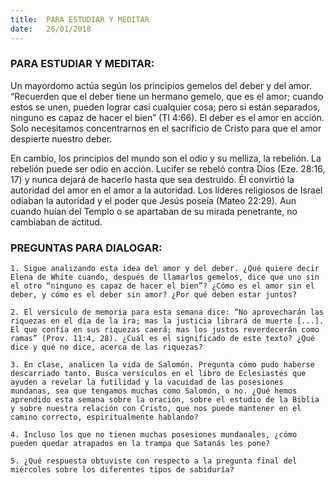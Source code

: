 ```yaml
---
title:  PARA ESTUDIAR Y MEDITAR
date:   26/01/2018
---
```


### PARA ESTUDIAR Y MEDITAR:

Un mayordomo actúa según los principios gemelos del deber y del amor. “Recuerden que el deber tiene un hermano gemelo, que es el amor; cuando estos se unen, pueden lograr casi cualquier cosa; pero si están separados, ninguno es capaz de hacer el bien” (TI 4:66). El deber es el amor en acción. Solo necesitamos concentrarnos en el sacrificio de Cristo para que el amor despierte nuestro deber. 

En cambio, los principios del mundo son el odio y su melliza, la rebelión. La rebelión puede ser odio en acción. Lucifer se rebeló contra Dios (Eze. 28:16, 17) y nunca dejará de hacerlo hasta que sea destruido. Él convirtió la autoridad del amor en el amor a la autoridad. Los líderes religiosos de Israel odiaban la autoridad y el poder que Jesús poseía (Mateo 22:29). Aun cuando huían del Templo o se apartaban de su mirada penetrante, no cambiaban de actitud. 

### PREGUNTAS PARA DIALOGAR:

`1. Sigue analizando esta idea del amor y del deber. ¿Qué quiere decir Elena de White cuando, después de llamarlos gemelos, dice que uno sin el otro “ninguno es capaz de hacer el bien”? ¿Cómo es el amor sin el deber, y cómo es el deber sin amor? ¿Por qué deben estar juntos?`

`2. El versículo de memoria para esta semana dice: “No aprovecharán las riquezas en el día de la ira; mas la justicia librará de muerte [...]. El que confía en sus riquezas caerá; mas los justos reverdecerán como ramas” (Prov. 11:4, 28). ¿Cuál es el significado de este texto? ¿Qué dice y qué no dice, acerca de las riquezas?`

`3. En clase, analicen la vida de Salomón. Pregunta cómo pudo haberse descarriado tanto. Busca versículos en el libro de Eclesiastés que ayuden a revelar la futilidad y la vacuidad de las posesiones mundanas, sea que tengamos muchas como Salomón, o no. ¿Qué hemos aprendido esta semana sobre la oración, sobre el estudio de la Biblia y sobre nuestra relación con Cristo, que nos puede mantener en el camino correcto, espiritualmente hablando?`

`4. Incluso los que no tienen muchas posesiones mundanales, ¿cómo pueden quedar atrapados en la trampa que Satanás les pone?`

`5. ¿Qué respuesta obtuviste con respecto a la pregunta final del miércoles sobre los diferentes tipos de sabiduría?`